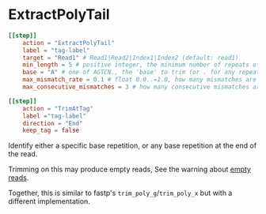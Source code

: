 # ExtractPolyTail


```toml
[[step]]
    action = "ExtractPolyTail"
    label = "tag-label"
    target = "Read1" # Read1|Read2|Index1|Index2 (default: read1)
    min_length = 5 # positive integer, the minimum number of repeats of the base
    base = "A" # one of AGTCN., the 'base' to trim (or . for any repeated base)
    max_mismatch_rate = 0.1 # float 0.0..=1.0, how many mismatches are allowed in the repeat
    max_consecutive_mismatches = 3 # how many consecutive mismatches are allowed

[[step]]
    action = "TrimAtTag"
    label ="tag-label"
    direction = "End"
    keep_tag = false
```

Identify either a specific base repetition, or any base repetition at the end of the read.

Trimming on this may produce empty reads, See the warning about [empty reads](#empty-reads).

Together, this is similar to fastp's `trim_poly_g`/`trim_poly_x` but with a different implementation.
